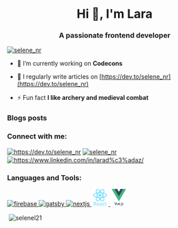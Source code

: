 <h1 align="center">Hi 👋, I'm Lara</h1>
<h3 align="center">A passionate frontend developer</h3>

<p align="left"> <a href="https://twitter.com/selene_nr" target="blank"><img src="https://img.shields.io/twitter/follow/selene_nr?logo=twitter&style=for-the-badge" alt="selene_nr" /></a> </p>

- 🔭 I’m currently working on **Codecons**

- 📝 I regularly write articles on [https://dev.to/selene_nr](https://dev.to/selene_nr)

- ⚡ Fun fact **I like archery and medieval combat**

### Blogs posts
<!-- BLOG-POST-LIST:START -->
<!-- BLOG-POST-LIST:END -->

<h3 align="left">Connect with me:</h3>
<p align="left">
<a href="https://dev.to/https://dev.to/selene_nr" target="blank"><img align="center" src="https://cdn.jsdelivr.net/npm/simple-icons@3.0.1/icons/dev-dot-to.svg" alt="https://dev.to/selene_nr" height="30" width="40" /></a>
<a href="https://twitter.com/selene_nr" target="blank"><img align="center" src="https://raw.githubusercontent.com/rahuldkjain/github-profile-readme-generator/master/src/images/icons/Social/twitter.svg" alt="selene_nr" height="30" width="40" /></a>
<a href="https://linkedin.com/in/https://www.linkedin.com/in/larad%c3%adaz/" target="blank"><img align="center" src="https://raw.githubusercontent.com/rahuldkjain/github-profile-readme-generator/master/src/images/icons/Social/linked-in-alt.svg" alt="https://www.linkedin.com/in/larad%c3%adaz/" height="30" width="40" /></a>
</p>

<h3 align="left">Languages and Tools:</h3>
<p align="left"> <a href="https://firebase.google.com/" target="_blank"> <img src="https://www.vectorlogo.zone/logos/firebase/firebase-icon.svg" alt="firebase" width="40" height="40"/> </a> <a href="https://www.gatsbyjs.com/" target="_blank"> <img src="https://www.vectorlogo.zone/logos/gatsbyjs/gatsbyjs-icon.svg" alt="gatsby" width="40" height="40"/> </a> <a href="https://nextjs.org/" target="_blank"> <img src="https://cdn.worldvectorlogo.com/logos/nextjs-3.svg" alt="nextjs" width="40" height="40"/> </a> <a href="https://reactjs.org/" target="_blank"> <img src="https://raw.githubusercontent.com/devicons/devicon/master/icons/react/react-original-wordmark.svg" alt="react" width="40" height="40"/> </a> <a href="https://vuejs.org/" target="_blank"> <img src="https://raw.githubusercontent.com/devicons/devicon/master/icons/vuejs/vuejs-original-wordmark.svg" alt="vuejs" width="40" height="40"/> </a> </p>

<p>&nbsp;<img align="center" src="https://github-readme-stats.vercel.app/api?username=selenel21&show_icons=true&locale=en" alt="selenel21" /></p>
